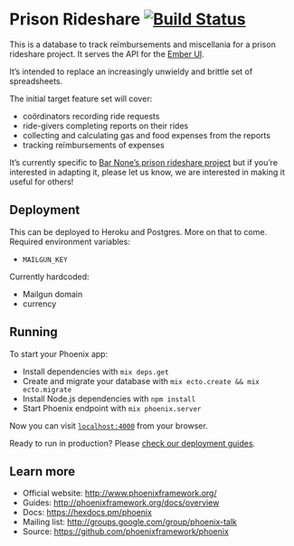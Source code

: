 # Prison Rideshare [![Build Status](https://travis-ci.org/backspace/prison-rideshare.svg?branch=primary)](https://travis-ci.org/backspace/prison-rideshare-api)

This is a database to track reïmbursements and miscellania for a prison rideshare project. It serves the API for the [Ember UI](https://github.com/backspace/prison-rideshare-ui).

It’s intended to replace an increasingly unwieldy and brittle set of spreadsheets.

The initial target feature set will cover:
* coördinators recording ride requests
* ride-givers completing reports on their rides
* collecting and calculating gas and food expenses from the reports
* tracking reïmbursements of expenses

It’s currently specific to [Bar None’s prison rideshare project](https://barnoneblog.wordpress.com/rideshare/) but if you’re
interested in adapting it, please let us know, we are interested in making it useful for others!

## Deployment

This can be deployed to Heroku and Postgres. More on that to come. Required environment variables:

* `MAILGUN_KEY`

Currently hardcoded:

* Mailgun domain
* currency

## Running

To start your Phoenix app:

  * Install dependencies with `mix deps.get`
  * Create and migrate your database with `mix ecto.create && mix ecto.migrate`
  * Install Node.js dependencies with `npm install`
  * Start Phoenix endpoint with `mix phoenix.server`

Now you can visit [`localhost:4000`](http://localhost:4000) from your browser.

Ready to run in production? Please [check our deployment guides](http://www.phoenixframework.org/docs/deployment).

## Learn more

  * Official website: http://www.phoenixframework.org/
  * Guides: http://phoenixframework.org/docs/overview
  * Docs: https://hexdocs.pm/phoenix
  * Mailing list: http://groups.google.com/group/phoenix-talk
  * Source: https://github.com/phoenixframework/phoenix
